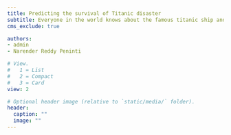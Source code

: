 ```yaml
---
title: Predicting the survival of Titanic disaster
subtitle: Everyone in the world knows about the famous titanic ship and the disaster. based on the data of the titanic ship we are creating a machine learning model and analyzing the data and the survival of the passengers in the ship.for more [read here] (https://medium.com/@penintinarender/prediciting-the-survival-of-titanic-disaster-87f0cbc6e32f)
cms_exclude: true

authors:
- admin
- Narender Reddy Peninti

# View.
#   1 = List
#   2 = Compact
#   3 = Card
view: 2

# Optional header image (relative to `static/media/` folder).
header:
  caption: ""
  image: ""
---
```


